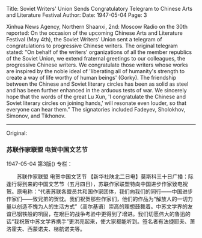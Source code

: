 Title: Soviet Writers' Union Sends Congratulatory Telegram to Chinese Arts and Literature Festival
Author:
Date: 1947-05-04
Page: 3

Xinhua News Agency, Northern Shaanxi, 2nd: Moscow Radio on the 30th reported: On the occasion of the upcoming Chinese Arts and Literature Festival (May 4th), the Soviet Writers' Union sent a telegram of congratulations to progressive Chinese writers. The original telegram stated: "On behalf of the writers' organizations of all the member republics of the Soviet Union, we extend fraternal greetings to our colleagues, the progressive Chinese writers. We congratulate those writers whose works are inspired by the noble ideal of 'liberating all of humanity's strength to create a way of life worthy of human beings' (Gorky). The friendship between the Chinese and Soviet literary circles has been as solid as steel and has been further enhanced in the arduous tests of war. We sincerely hope that the words of the great Lu Xun, 'I congratulate the Chinese and Soviet literary circles on joining hands,' will resonate even louder, so that everyone can hear them." The signatories included Fadeyev, Sholokhov, Simonov, and Tikhonov.



<hr /> 

Original: 


### 苏联作家联盟  电贺中国文艺节

1947-05-04
第3版()
专栏：

　　苏联作家联盟
    电贺中国文艺节
    【新华社陕北二日电】莫斯科三十日广播：际逢行将到来的中国文艺节（五月四日），苏联作家联盟特向中国进步作家致电祝贺。原电称：“代表苏联各盟员共和国作家团体，我们向我们的同行——中国进步作家们——致兄弟的贺忱。我们祝贺那些作家们，他们的作品为“解放人的一切力量以创造不愧为人的生活方式”（高尔基语）崇高的理想鼓舞着。中苏文学界的友谊已钢铁般的巩固，在艰巨的战争考验中更得到了增进。我们切愿伟大的鲁迅的话“我祝贺中苏文学界携手”更洪亮起来，使大家都能听到。签名者有法捷耶夫、萧洛霍夫、西蒙诺夫、梯航诺夫等。
